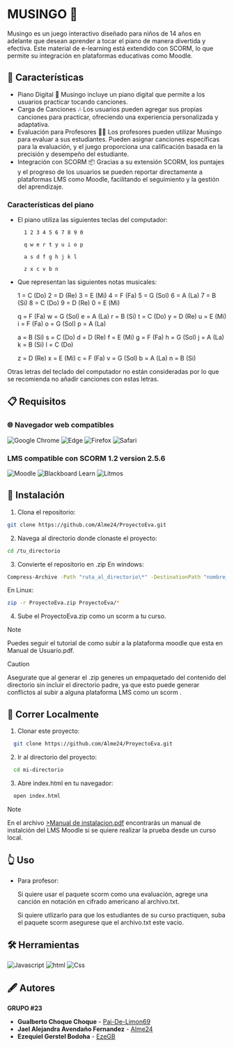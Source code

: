 # MUSINGO 🐧

Musingo es un juego interactivo diseñado para niños de 14 años en adelante que desean aprender a tocar el piano de manera divertida y efectiva. Este material de e-learning está extendido con SCORM, lo que permite su integración en plataformas educativas como Moodle.

## 📝 Características
* Piano Digital 🎹 Musingo incluye un piano digital que permite a los usuarios   practicar tocando canciones.
* Carga de Canciones 🎶 Los usuarios pueden agregar sus propias canciones para practicar, ofreciendo una experiencia personalizada y adaptativa.
* Evaluación para Profesores 🧑‍🏫 Los profesores pueden utilizar Musingo para evaluar a sus estudiantes. Pueden asignar canciones específicas para la evaluación, y el juego proporciona una calificación basada en la precisión y desempeño del estudiante.
* Integración con SCORM 📦 Gracias a su extensión SCORM, los puntajes y el progreso de los usuarios se pueden reportar directamente a plataformas LMS como Moodle, facilitando el seguimiento y la gestión del aprendizaje.
### Características del piano
* El piano utiliza las siguientes teclas del computador:

        1 2 3 4 5 6 7 8 9 0

        q w e r t y u i o p 

        a s d f g h j k l

        z x c v b n 
* Que representan las siguientes notas musicales:

    1 = C (Do)
    2 = D (Re)
    3 = E (Mi)
    4 = F (Fa)
    5 = G (Sol)
    6 = A (La)
    7 = B (Si)
    8 = C (Do)
    9 = D (Re)
    0 = E (Mi)

    q = F (Fa)
    w = G (Sol)
    e = A (La)
    r = B (Si)
    t = C (Do)
    y = D (Re)
    u = E (Mi)
    i = F (Fa)
    o = G (Sol)
    p = A (La)

    a = B (Si)
    s = C (Do)
    d  = D (Re)
    f = E (Mi)
    g = F (Fa)
    h = G (Sol)
    j = A (La)
    k = B (Si)
    l = C (Do)

    z = D (Re)
    x = E (Mi)
    c = F (Fa)
    v = G (Sol)
    b = A (La)
    n = B (Si)

Otras letras del teclado del computador no están consideradas por lo que se recomienda no añadir canciones con estas letras.
## 📋 Requisitos 
### 🌐 Navegador web compatibles 
![Google Chrome](https://img.shields.io/badge/Google%20Chrome-4285F4?style=for-the-badge&logo=GoogleChrome&logoColor=white)
![Edge](https://img.shields.io/badge/Edge-0078D7?style=for-the-badge&logo=Microsoft-edge&logoColor=white)
![Firefox](https://img.shields.io/badge/Firefox-FF7139?style=for-the-badge&logo=Firefox-Browser&logoColor=white)
![Safari](https://img.shields.io/badge/Safari-000000?style=for-the-badge&logo=Safari&logoColor=white)
### LMS compatible con SCORM 1.2 version 2.5.6
![Moodle](https://img.shields.io/badge/Moodle-FF7139?style=for-the-badge&logo=moodle&logoColor=white)
![Blackboard Learn](https://img.shields.io/badge/Blackboard%20Learn-000000?style=for-the-badge&logo=BlackboardLearn&logoColor=white)
![Litmos](https://img.shields.io/badge/Litmos-94cb3b?style=for-the-badge&logo=Litmos&logoColor=white)

##  🔧 Instalación

1. Clona el repositorio:

```bash
git clone https://github.com/Alme24/ProyectoEva.git
```
2. Navega al directorio donde clonaste el proyecto:

```bash
cd /tu_directorio
```
3. Convierte el repositorio en .zip
En windows:
```bash
Compress-Archive -Path "ruta_al_directorio\*" -DestinationPath "nombre_archivo.zip"

```
En Linux:
```bash
zip -r ProyectoEva.zip ProyectoEva/*
```
4. Sube el ProyectoEva.zip como un scorm a tu curso.

> [!NOTE]
> Puedes seguir el tutorial de como subir a la plataforma moodle que esta en Manual de Usuario.pdf.

> [!CAUTION]
> Asegurate que al generar el .zip generes un empaquetado del contenido del directorio sin incluir el directorio padre, ya que esto puede generar conflictos al subir a alguna plataforma LMS como un scorm .

## 👟 Correr Localmente

1. Clonar este proyecto:

```bash
  git clone https://github.com/Alme24/ProyectoEva.git
```
2. Ir al directorio del proyecto:

```bash
  cd mi-directorio
```

3. Abre index.html en tu navegador:

```bash
  open index.html
```
> [!NOTE]  
> En el archivo <u>>Manual de instalacion.pdf</u> encontrarás un manual de instalción del LMS Moodle si se quiere realizar la prueba desde un curso local.

## 👆 Uso
* Para profesor:
    
    Si quiere usar el paquete scorm como una evaluación, agrege una canción en notación en cifrado americano al archivo.txt.
    
    Si quiere utlizarlo para que los estudiantes de su curso practiquen, suba el paquete scorm asegurese que el archivo.txt este vacio.
  
## 🛠 Herramientas
![Javascript](https://img.shields.io/badge/javascript-%23323330.svg?style=for-the-badge&logo=javascript&logoColor=%23F7DF1E)
![html](https://img.shields.io/badge/html5-%23E34F26.svg?style=for-the-badge&logo=html5&logoColor=white)
![Css](https://img.shields.io/badge/css3-%231572B6.svg?style=for-the-badge&logo=css3&logoColor=white)
## 🖋 Autores
  **GRUPO #23**
* **Gualberto Choque Choque** - [Pai-De-Limon69](https://github.com/Pai-De-Limon69)
* **Jael Alejandra Avendaño Fernandez** - [Alme24](https://github.com/Alme24)
* **Ezequiel Gerstel Bodoha** - [EzeGB](https://github.com/EzeGB)

